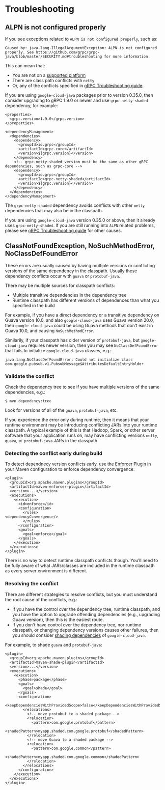 # Troubleshooting

## ALPN is not configured properly

If you see exceptions related to `ALPN is not configured properly`, such as:

```
Caused by: java.lang.IllegalArgumentException: ALPN is not configured properly. See https://github.com/grpc/grpc-java/blob/master/SECURITY.md#troubleshooting for more information.
```

This can mean that:
- You are not on a [supported platform](https://github.com/GoogleCloudPlatform/google-cloud-java/#supported-platforms)
- There are class path conflicts with `netty`
- Or, any of the conflicts specified in [gRPC Troubleshooting guide](https://github.com/grpc/grpc-java/blob/master/SECURITY.md#troubleshooting).

If you are using `google-cloud-java` packages prior to version 0.35.0, then consider upgrading to gRPC 1.9.0 or newer and use `grpc-netty-shaded` dependency, for example:

```
<properties>
  <grpc.version>1.9.0</grpc.version>
</properties>

<dependencyManagement>
  <dependencies>
    <dependency>
      <groupId>io.grpc</groupId>
      <artifactId>grpc-core</artifactId>
      <version>${grpc.version}</version>
    </dependency>
    <!-- grpc-netty-shaded version must be the same as other gRPC dependencies, such as grpc-core -->
    <dependency>
      <groupId>io.grpc</groupId>
      <artifactId>grpc-netty-shaded</artifactId>
      <version>${grpc.version}</version>
    </dependency>
  </dependencies>
</dependencyManagement>
```

The `grpc-netty-shaded` dependency avoids conflicts with other `netty` dependencies that may also be in the classpath.

If you are using `google-cloud-java` version 0.35.0 or above, then it already uses `grpc-netty-shaded`. If you are still running into `ALPN` related problems, please see [gRPC Troubleshooting guide](https://github.com/grpc/grpc-java/blob/master/SECURITY.md#troubleshooting) for other causes.

## ClassNotFoundException, NoSuchMethodError, NoClassDefFoundError

These errors are usually caused by having multiple versions or conflicting versions of the same dependency in the classpath.
Usually these dependency conflicts occur with `guava` or `protobuf-java`.

There may be multiple sources for classpath conflicts:
- Multiple transitive dependencies in the dependency tree
- Runtime classpath has different versions of dependences than what you specified in the build

For example, if you have a direct dependency or a transitive dependency on Guava version 10.0, and also `google-cloud-java` uses Guava version 20.0, then `google-cloud-java` could be using Guava methods that don't exist in Guava 10.0, and causing `NoSuchMethodError`.

Similarily, if your classpath has older version of `protobuf-java`, but `google-cloud-java` requires newer version, then you may see `NoClassDefFoundError` that fails to initialize `google-cloud-java` classes, e.g.:

```
java.lang.NoClassDefFoundError: Could not initialize class com.google.pubsub.v1.PubsubMessage$AttributesDefaultEntryHolder
```

### Validate the conflict

Check the dependency tree to see if you have multiple versions of the same dependencies, e.g.:

```
$ mvn dependency:tree
```

Look for versions of all of the `guava`, `protobuf-java`, etc.

If you experience the error only during runtime, then it means that your runtime environment may be introducing conflicting JARs into your runtime classpath. A typical example of this is that Hadoop, Spark, or other server software that your application runs on, may have conflicting versions `netty`, `guava`, or `protobuf-java` JARs in the classpath.

### Detecting the conflict early during build

To detect dependnecy version conflicts early, use the [Enforcer Plugin](https://maven.apache.org/enforcer/maven-enforcer-plugin/index.html) in your Maven configuration to enforce dependency convergence:

```
<plugin>
  <groupId>org.apache.maven.plugins</groupId>
  <artifactId>maven-enforcer-plugin</artifactId>
  <version>...</version>
  <executions>
    <execution>
      <id>enforce</id>
      <configuration>
        <rules>
<dependencyConvergence/>
        </rules>
      </configuration>
      <goals>
        <goal>enforce</goal>
      </goals>
    </execution>
  </executions>
</plugin>
```

There is no way to detect runtime classpath conflicts though. You'll need to be fully aware of what JARs/classes are included in the runtime classpath as every server environment is different.

### Resolving the conflict

There are different strategies to resolve conflicts, but you must understand the root cause of the conflicts, e.g.:
- If you have the control over the dependency tree, runtime classpath, and you have the option to upgrade offending dependencies (e.g., upgrading Guava version), then this is the easiest route.
- If you don't have control over the dependency tree, nor runtime classpath, or changing dependency versions causes other failures, then you should consider [shading dependencies](https://maven.apache.org/plugins/maven-shade-plugin/) of `google-cloud-java`.

For example, to shade `guava` and `protobuf-java`:

```
<plugin>
  <groupId>org.apache.maven.plugins</groupId>
  <artifactId>maven-shade-plugin</artifactId>
  <version>...</version>
  <executions>
    <execution>
      <phase>package</phase>
      <goals>
        <goal>shade</goal>
      </goals>
      <configuration>
        <keepDependenciesWithProvidedScope>false</keepDependenciesWithProvidedScope>
        <relocations>
          <!-- move protobuf to a shaded package -->
          <relocation>
            <pattern>com.google.protobuf</pattern>
            <shadedPattern>myapp.shaded.com.google.protobuf</shadedPattern>
          </relocation>
          <!-- move Guava to a shaded package -->
          <relocation>
            <pattern>com.google.common</pattern>
            <shadedPattern>myapp.shaded.com.google.common</shadedPattern>
          </relocation>
        </relocations>
      </configuration>
    </execution>
  </executions>
</plugin>
```

